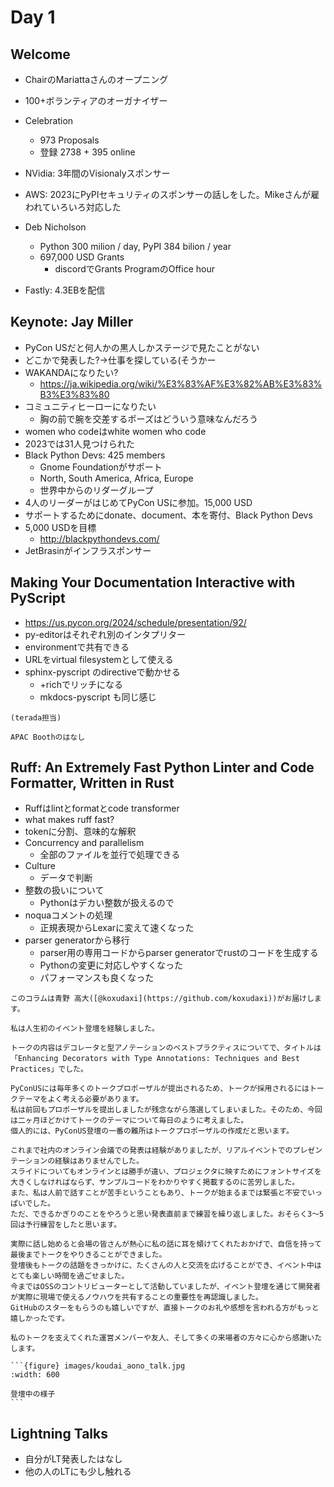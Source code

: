 # Day 1

## Welcome

* ChairのMariattaさんのオープニング
* 100+ボランティアのオーガナイザー
* Celebration
  * 973 Proposals
  * 登録 2738 + 395 online

* NVidia: 3年間のVisionalyスポンサー
* AWS: 2023にPyPIセキュリティのスポンサーの話しをした。Mikeさんが雇われていろいろ対応した
* Deb Nicholson
  * Python 300 milion / day, PyPI 384 bilion / year
  * 697,000 USD Grants
    * discordでGrants ProgramのOffice hour
* Fastly: 4.3EBを配信

## Keynote: Jay Miller

* PyCon USだと何人かの黒人しかステージで見たことがない
* どこかで発表した?→仕事を探している(そうかー
* WAKANDAになりたい?
  * <https://ja.wikipedia.org/wiki/%E3%83%AF%E3%82%AB%E3%83%B3%E3%83%80>
* コミュニティヒーローになりたい
  * 胸の前で腕を交差するポーズはどういう意味なんだろう
* women who codeはwhite women who code
* 2023では31人見つけられた
* Black Python Devs: 425 members
  * Gnome Foundationがサポート
  * North, South America, Africa, Europe
  * 世界中からのリダーグループ
* 4人のリーダーがはじめてPyCon USに参加。15,000 USD
* サポートするためにdonate、document、本を寄付、Black Python Devs
* 5,000 USDを目標
  * http://blackpythondevs.com/
* JetBrasinがインフラスポンサー

## Making Your Documentation Interactive with PyScript

* <https://us.pycon.org/2024/schedule/presentation/92/>
* py-editorはそれぞれ別のインタプリター
* environmentで共有できる
* URLをvirtual filesystemとして使える
* sphinx-pyscript のdirectiveで動かせる
  * +richでリッチになる
  * mkdocs-pyscript も同じ感じ
  
```{admonition} (いい感じのコラムタイトルにしてね)
(terada担当)

APAC Boothのはなし
```

## Ruff: An Extremely Fast Python Linter and Code Formatter, Written in Rust

* Ruffはlintとformatとcode transformer
* what makes ruff fast?
* tokenに分割、意味的な解釈
* Concurrency and parallelism
  * 全部のファイルを並行で処理できる
* Culture
  * データで判断
* 整数の扱いについて
  * Pythonはデカい整数が扱えるので
* noquaコメントの処理
  * 正規表現からLexarに変えて速くなった
* parser generatorから移行
  * parser用の専用コードからparser generatorでrustのコードを生成する
  * Pythonの変更に対応しやすくなった
  * パフォーマンスも良くなった

````{admonition} 初めて登壇の体験
このコラムは青野 高大([@koxudaxi](https://github.com/koxudaxi))がお届けします。

私は人生初のイベント登壇を経験しました。

トークの内容はデコレータと型アノテーションのベストプラクティスについてで、タイトルは「Enhancing Decorators with Type Annotations: Techniques and Best Practices」でした。

PyConUSには毎年多くのトークプロポーザルが提出されるため、トークが採用されるにはトークテーマをよく考える必要があります。
私は前回もプロポーザルを提出しましたが残念ながら落選してしまいました。そのため、今回は二ヶ月ほどかけてトークのテーマについて毎日のように考えました。
個人的には、PyConUS登壇の一番の難所はトークプロポーザルの作成だと思います。

これまで社内のオンライン会議での発表は経験がありましたが、リアルイベントでのプレゼンテーションの経験はありませんでした。
スライドについてもオンラインとは勝手が違い、プロジェクタに映すためにフォントサイズを大きくしなければならず、サンプルコードをわかりやすく掲載するのに苦労しました。
また、私は人前で話すことが苦手ということもあり、トークが始まるまでは緊張と不安でいっぱいでした。
ただ、できるかぎりのことをやろうと思い発表直前まで練習を繰り返しました。おそらく3〜5回は予行練習をしたと思います。

実際に話し始めると会場の皆さんが熱心に私の話に耳を傾けてくれたおかげで、自信を持って最後までトークをやりきることができました。
登壇後もトークの話題をきっかけに、たくさんの人と交流を広げることができ、イベント中はとても楽しい時間を過ごせました。
今まではOSSのコントリビューターとして活動していましたが、イベント登壇を通じて開発者が実際に現場で使えるノウハウを共有することの重要性を再認識しました。
GitHubのスターをもらうのも嬉しいですが、直接トークのお礼や感想を言われる方がもっと嬉しかったです。

私のトークを支えてくれた運営メンバーや友人、そして多くの来場者の方々に心から感謝いたします。

```{figure} images/koudai_aono_talk.jpg
:width: 600

登壇中の様子
```

````

## Lightning Talks

* 自分がLT発表したはなし
* 他の人のLTにも少し触れる
